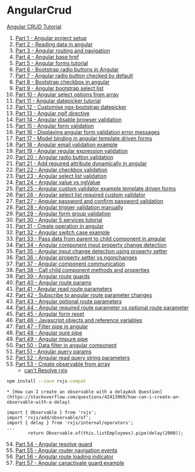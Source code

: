 # AngularCrud
[Angular CRUD Tutorial](http://csharp-video-tutorials.blogspot.com/2017/12/angular-crud-tutorial.html)
1. [Part 1 - Angular project setup](http://csharp-video-tutorials.blogspot.com/2017/12/angular-project-setup.html)
2. [Part 2 - Reading data in angular](http://csharp-video-tutorials.blogspot.com/2017/12/reading-data-in-angular.html)
3. [Part 3 - Angular routing and navigation](http://csharp-video-tutorials.blogspot.com/2017/12/angular-routing-and-navigation.html)
4. [Part 4 - Angular base href](http://csharp-video-tutorials.blogspot.com/2017/12/angular-base-href.html)
5. [Part 5 - Angular forms tutorial](http://csharp-video-tutorials.blogspot.com/2017/12/angular-forms-tutorial.html)
6. [Part 6 - Bootstrap radio buttons in Angular](http://csharp-video-tutorials.blogspot.com/2017/12/bootstrap-radio-buttons-in-angular.html)
7. [Part 7 - Angular radio button checked by default](http://csharp-video-tutorials.blogspot.com/2018/01/angular-radio-button-checked-by-default.html)
8. [Part 8 - Bootstrap checkbox in angular](http://csharp-video-tutorials.blogspot.com/2018/01/bootstrap-checkbox-in-angular.html)
9. [Part 9 - Angular bootstrap select list](http://csharp-video-tutorials.blogspot.com/2018/01/angular-bootstrap-select-list.html)
10. [Part 10 - Angular select options from array](http://csharp-video-tutorials.blogspot.com/2018/01/angular-select-options-from-array.html)
11. [Part 11 - Angular datepicker tutorial](http://csharp-video-tutorials.blogspot.com/2018/01/angular-datepicker-tutorial.html)
12. [Part 12 - Customise ngx-bootstrap datepicker](http://csharp-video-tutorials.blogspot.com/2018/01/angular-ngif-directive.html)
13. [Part 13 - Angular ngif directive](http://csharp-video-tutorials.blogspot.com/2018/01/angular-ngif-directive.html)
14. [Part 14 - Angular disable browser validation](http://csharp-video-tutorials.blogspot.com/2018/01/angular-disable-browser-validation.html)
15. [Part 15 - Angular form validation](http://csharp-video-tutorials.blogspot.com/2018/01/angular-form-validation.html)
16. [Part 16 - Displaying angular form validation error messages](http://csharp-video-tutorials.blogspot.com/2018/01/displaying-angular-form-validation.html)
17. [Part 17 - Model binding in angular template driven forms](http://csharp-video-tutorials.blogspot.com/2018/02/model-binding-in-angular-template.html)
18. [Part 18 - Angular email validation example](http://csharp-video-tutorials.blogspot.com/2018/02/angular-email-validation-example.html)
19. [Part 19 - Angular regular expression validation](http://csharp-video-tutorials.blogspot.com/2018/02/angular-radio-button-validation.html)
20. [Part 20 - Angular radio button validation](http://csharp-video-tutorials.blogspot.com/2018/02/angular-radio-button-validation.html)
21. [Part 21 - Add required attribute dynamically in angular](http://csharp-video-tutorials.blogspot.com/2018/02/add-required-attribute-dynamically-in.html)
22. [Part 22 - Angular checkbox validation](http://csharp-video-tutorials.blogspot.com/2018/02/angular-select-list-validation.html)
23. [Part 23 - Angular select list validation](http://csharp-video-tutorials.blogspot.com/2018/02/angular-select-list-validation.html)
24. [Part 24 - Angular value vs ngValue](http://csharp-video-tutorials.blogspot.com/2018/02/angular-value-vs-ngvalue.html)
25. [Part 25 - Angular custom validator example template driven forms](http://csharp-video-tutorials.blogspot.com/2018/02/angular-custom-validator-example_27.html)
26. [Part 26 - Angular select list required custom validator](http://csharp-video-tutorials.blogspot.com/2018/02/angular-select-list-required-custom.html)
27. [Part 27 - Angular password and confirm password validation](http://csharp-video-tutorials.blogspot.com/2018/03/angular-password-and-confirm-password.html)
28. [Part 28 - Angular trigger validation manually](http://csharp-video-tutorials.blogspot.com/2018/03/angular-trigger-validation-manually.html)
29. [Part 29 - Angular form group validation](http://csharp-video-tutorials.blogspot.com/2018/03/angular-form-group-validation.html)
30. [Part 30 - Angular 5 services tutorial](http://csharp-video-tutorials.blogspot.com/2018/03/angular-5-services-tutorial.html)
31. [Part 31 - Create operation in angular](http://csharp-video-tutorials.blogspot.com/2018/03/create-operation-in-angular.html)
32. [Part 32 - Angular switch case example](http://csharp-video-tutorials.blogspot.com/2018/03/angular-switch-case-example.html)
33. [Part 33 - Pass data from parent to child component in angular](http://csharp-video-tutorials.blogspot.com/2018/03/pass-data-from-parent-to-child.html)
34. [Part 34 - Angular component input property change detection](http://csharp-video-tutorials.blogspot.com/2018/03/angular-component-input-property-change.html)
35. [Part 35 - Angular input change detection using property setter](http://csharp-video-tutorials.blogspot.com/2018/03/angular-property-setter-vs-ngonchanges.html)
36. [Part 36 - Angular property setter vs ngonchanges](http://csharp-video-tutorials.blogspot.com/2018/03/angular-property-setter-vs-ngonchanges.html)
37. [Part 37 - Angular component communication](http://csharp-video-tutorials.blogspot.com/2018/04/angular-component-communication.html)
38. [Part 38 - Call child component methods and properties](http://csharp-video-tutorials.blogspot.com/2018/04/call-child-component-methods-and.html)
39. [Part 39 - Angular route guards](http://csharp-video-tutorials.blogspot.com/2018/04/angular-route-guards.html)
40. [Part 40 - Angular route params](http://csharp-video-tutorials.blogspot.com/2018/04/angular-route-params.html)
41. [Part 41 - Angular read route parameters](http://csharp-video-tutorials.blogspot.com/2018/04/angular-read-route-parameters.html)
42. [Part 42 - Subscribe to angular route parameter changes](http://csharp-video-tutorials.blogspot.com/2018/04/subscribe-to-angular-route-parameter.html)
43. [Part 43 - Angular optional route parameters](http://csharp-video-tutorials.blogspot.com/2018/04/angular-optional-route-parameters.html)
44. [Part 44 - Angular required route parameter vs optional route parameter](http://csharp-video-tutorials.blogspot.com/2018/04/angular-required-route-parameter-vs.html)
45. [Part 45 - Angular form reset](http://csharp-video-tutorials.blogspot.com/2018/04/angular-form-reset.html)
46. [Part 46 - Javascript objects and reference variables](http://csharp-video-tutorials.blogspot.com/2018/05/javascript-objects-and-reference.html)
47. [Part 47 - Filter pipe in angular](http://csharp-video-tutorials.blogspot.com/2018/05/filter-pipe-in-angular.html)
48. [Part 48 - Angular pure pipe](http://csharp-video-tutorials.blogspot.com/2018/05/angular-pure-pipe.html)
49. [Part 49 - Angular impure pipe](http://csharp-video-tutorials.blogspot.com/2018/05/data-filter-in-angular-component.html)
50. [Part 50 - Data filter in angular component](http://csharp-video-tutorials.blogspot.com/2018/05/data-filter-in-angular-component.html)
51. [Part 51 - Angular query params](http://csharp-video-tutorials.blogspot.com/2018/05/angular-query-params.html)
52. [Part 52 - Angular read query string parameters](http://csharp-video-tutorials.blogspot.com/2018/05/angular-read-query-string-parameters.html)
53. [Part 53 - Create observable from array](http://csharp-video-tutorials.blogspot.com/2018/05/create-observable-from-array.html)
    * [can't Resolve rxjs](https://stackoverflow.com/questions/48280400/cant-resolve-rxjs)
```cmd
npm install --save rxjs-compat
```
    * [How can I create an observable with a delayAsk Question](https://stackoverflow.com/questions/42413969/how-can-i-create-an-observable-with-a-delay)
```angular
import { Observable } from 'rxjs';
import 'rxjs/add/observable/of';
import { delay } from 'rxjs/internal/operators';
...
        return Observable.of(this.listEmployees).pipe(delay(2000));
```
54. [Part 54 - Angular resolve guard](http://csharp-video-tutorials.blogspot.com/2018/05/angular-resolve-guard.html)
55. [Part 55 - Angular router navigation events](http://csharp-video-tutorials.blogspot.com/2018/05/angular-router-navigation-events.html)
56. [Part 56 - Angular route loading indicator](http://csharp-video-tutorials.blogspot.com/2018/06/angular-route-loading-indicator.html)
57. [Part 57 - Angular canactivate guard example](http://csharp-video-tutorials.blogspot.com/2018/06/angular-canactivate-guard-example.html)